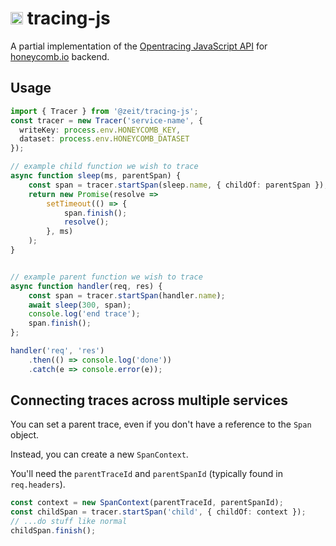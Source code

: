 # <img src="https://cdn.jsdelivr.net/npm/octicons@8.4.2/build/svg/bug.svg" alt="bug" width="20" /> tracing-js 

A partial implementation of the [Opentracing JavaScript API](https://opentracing-javascript.surge.sh) for [honeycomb.io](https://www.honeycomb.io) backend.

## Usage

```ts
import { Tracer } from '@zeit/tracing-js';
const tracer = new Tracer('service-name', {
  writeKey: process.env.HONEYCOMB_KEY,
  dataset: process.env.HONEYCOMB_DATASET
});

// example child function we wish to trace
async function sleep(ms, parentSpan) {
    const span = tracer.startSpan(sleep.name, { childOf: parentSpan });
    return new Promise(resolve =>
        setTimeout(() => {
            span.finish();
            resolve();
        }, ms)
    );
}


// example parent function we wish to trace
async function handler(req, res) {
    const span = tracer.startSpan(handler.name);
    await sleep(300, span);
    console.log('end trace');
    span.finish();
};

handler('req', 'res')
    .then(() => console.log('done'))
    .catch(e => console.error(e));
```

## Connecting traces across multiple services

You can set a parent trace, even if you don't have a reference to the `Span` object.

Instead, you can create a new `SpanContext`.

You'll need the `parentTraceId` and `parentSpanId` (typically found in `req.headers`).

```ts
const context = new SpanContext(parentTraceId, parentSpanId);
const childSpan = tracer.startSpan('child', { childOf: context });
// ...do stuff like normal
childSpan.finish();
```
